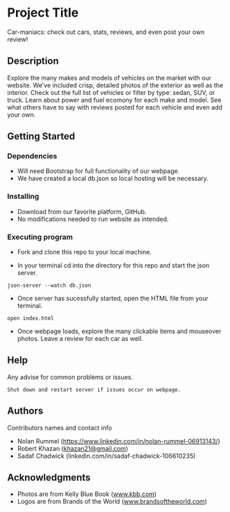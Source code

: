 # Project Title

Car-maniacs: check out cars, stats, reviews, and even post your own review!

## Description

Explore the many makes and models of vehicles on the market with our website. We've included crisp, detailed photos of the exterior as well as the interior. Check out the full list of vehicles or filter by type: sedan, SUV, or truck. Learn about power and fuel ecomony for each make and model. See what others have to say with reviews posted for each vehicle and even add your own.

## Getting Started

### Dependencies

* Will need Bootstrap for full functionality of our webpage.
* We have created a local db.json so local hosting will be necessary.

### Installing

* Download from our favorite platform, GitHub.
* No modifications needed to run website as intended.

### Executing program

* Fork and clone this repo to your local machine.

* In your terminal cd into the directory for this repo and start the json server.
```
json-server --watch db.json
```
* Once server has sucessfully started, open the HTML file from your terminal.
```
open index.html
```
* Once webpage loads, explore the many clickable items and mouseover photos. Leave a review for each car as well.

## Help

Any advise for common problems or issues.
```
Shut down and restart server if issues occur on webpage.
```

## Authors

Contributors names and contact info

* Nolan Rummel (https://www.linkedin.com/in/nolan-rummel-06913143/)
* Robert Khazan (khazan21@gmail.com)
* Sadaf Chadwick (linkedin.com/in/sadaf-chadwick-106610235)

## Acknowledgments

* Photos are from Kelly Blue Book (www.kbb.com)
* Logos are from Brands of the World (www.brandsoftheworld.com)

